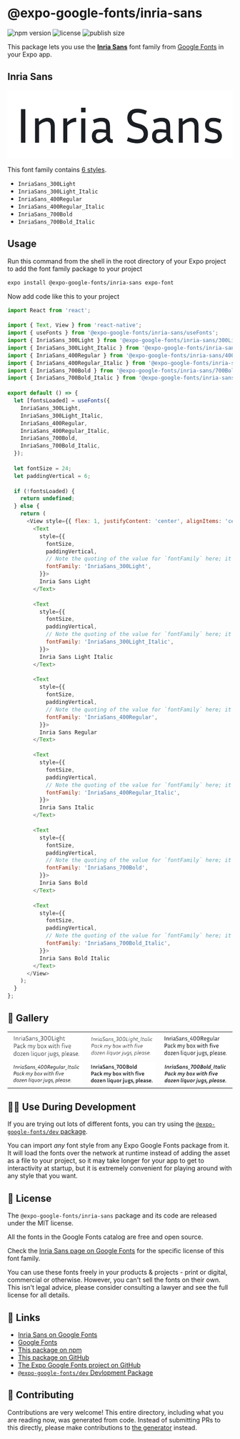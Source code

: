 # @expo-google-fonts/inria-sans

![npm version](https://flat.badgen.net/npm/v/@expo-google-fonts/inria-sans)
![license](https://flat.badgen.net/github/license/expo/google-fonts)
![publish size](https://flat.badgen.net/packagephobia/install/@expo-google-fonts/inria-sans)

This package lets you use the [**Inria Sans**](https://fonts.google.com/specimen/Inria+Sans) font family from [Google Fonts](https://fonts.google.com/) in your Expo app.

## Inria Sans

![Inria Sans](./font-family.png)

This font family contains [6 styles](#-gallery).

- `InriaSans_300Light`
- `InriaSans_300Light_Italic`
- `InriaSans_400Regular`
- `InriaSans_400Regular_Italic`
- `InriaSans_700Bold`
- `InriaSans_700Bold_Italic`

## Usage

Run this command from the shell in the root directory of your Expo project to add the font family package to your project
```sh
expo install @expo-google-fonts/inria-sans expo-font
```

Now add code like this to your project
```js
import React from 'react';

import { Text, View } from 'react-native';
import { useFonts } from '@expo-google-fonts/inria-sans/useFonts';
import { InriaSans_300Light } from '@expo-google-fonts/inria-sans/300Light';
import { InriaSans_300Light_Italic } from '@expo-google-fonts/inria-sans/300Light_Italic';
import { InriaSans_400Regular } from '@expo-google-fonts/inria-sans/400Regular';
import { InriaSans_400Regular_Italic } from '@expo-google-fonts/inria-sans/400Regular_Italic';
import { InriaSans_700Bold } from '@expo-google-fonts/inria-sans/700Bold';
import { InriaSans_700Bold_Italic } from '@expo-google-fonts/inria-sans/700Bold_Italic';

export default () => {
  let [fontsLoaded] = useFonts({
    InriaSans_300Light,
    InriaSans_300Light_Italic,
    InriaSans_400Regular,
    InriaSans_400Regular_Italic,
    InriaSans_700Bold,
    InriaSans_700Bold_Italic,
  });

  let fontSize = 24;
  let paddingVertical = 6;

  if (!fontsLoaded) {
    return undefined;
  } else {
    return (
      <View style={{ flex: 1, justifyContent: 'center', alignItems: 'center' }}>
        <Text
          style={{
            fontSize,
            paddingVertical,
            // Note the quoting of the value for `fontFamily` here; it expects a string!
            fontFamily: 'InriaSans_300Light',
          }}>
          Inria Sans Light
        </Text>

        <Text
          style={{
            fontSize,
            paddingVertical,
            // Note the quoting of the value for `fontFamily` here; it expects a string!
            fontFamily: 'InriaSans_300Light_Italic',
          }}>
          Inria Sans Light Italic
        </Text>

        <Text
          style={{
            fontSize,
            paddingVertical,
            // Note the quoting of the value for `fontFamily` here; it expects a string!
            fontFamily: 'InriaSans_400Regular',
          }}>
          Inria Sans Regular
        </Text>

        <Text
          style={{
            fontSize,
            paddingVertical,
            // Note the quoting of the value for `fontFamily` here; it expects a string!
            fontFamily: 'InriaSans_400Regular_Italic',
          }}>
          Inria Sans Italic
        </Text>

        <Text
          style={{
            fontSize,
            paddingVertical,
            // Note the quoting of the value for `fontFamily` here; it expects a string!
            fontFamily: 'InriaSans_700Bold',
          }}>
          Inria Sans Bold
        </Text>

        <Text
          style={{
            fontSize,
            paddingVertical,
            // Note the quoting of the value for `fontFamily` here; it expects a string!
            fontFamily: 'InriaSans_700Bold_Italic',
          }}>
          Inria Sans Bold Italic
        </Text>
      </View>
    );
  }
};

```

## 🔡 Gallery


||||
|-|-|-|
|![InriaSans_300Light](.//300Light/InriaSans_300Light.ttf.png)|![InriaSans_300Light_Italic](.//300Light_Italic/InriaSans_300Light_Italic.ttf.png)|![InriaSans_400Regular](.//400Regular/InriaSans_400Regular.ttf.png)||
|![InriaSans_400Regular_Italic](.//400Regular_Italic/InriaSans_400Regular_Italic.ttf.png)|![InriaSans_700Bold](.//700Bold/InriaSans_700Bold.ttf.png)|![InriaSans_700Bold_Italic](.//700Bold_Italic/InriaSans_700Bold_Italic.ttf.png)||


## 👩‍💻 Use During Development

If you are trying out lots of different fonts, you can try using the [`@expo-google-fonts/dev` package](https://github.com/expo/google-fonts/tree/master/font-packages/dev#readme).

You can import *any* font style from any Expo Google Fonts package from it. It will load the fonts
over the network at runtime instead of adding the asset as a file to your project, so it may take longer
for your app to get to interactivity at startup, but it is extremely convenient
for playing around with any style that you want.

## 📖 License

The `@expo-google-fonts/inria-sans` package and its code are released under the MIT license.

All the fonts in the Google Fonts catalog are free and open source.

Check the [Inria Sans page on Google Fonts](https://fonts.google.com/specimen/Inria+Sans) for the specific license of this font family.

You can use these fonts freely in your products & projects - print or digital, commercial or otherwise. However, you can't sell the fonts on their own. This isn't legal advice, please consider consulting a lawyer and see the full license for all details.

## 🔗 Links

- [Inria Sans on Google Fonts](https://fonts.google.com/specimen/Inria+Sans)
- [Google Fonts](https://fonts.google.com/)
- [This package on npm](https://www.npmjs.com/package/@expo-google-fonts/inria-sans)
- [This package on GitHub](https://github.com/expo/google-fonts/tree/master/font-packages/inria-sans)
- [The Expo Google Fonts project on GitHub](https://github.com/expo/google-fonts)
- [`@expo-google-fonts/dev` Devlopment Package](https://github.com/expo/google-fonts/tree/master/font-packages/dev)

## 🤝 Contributing

Contributions are very welcome! This entire directory, including what you are reading now, was generated from code. Instead of submitting PRs to this directly, please make contributions to [the generator](https://github.com/expo/google-fonts/tree/master/packages/generator) instead.
